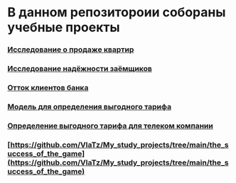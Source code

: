 # В данном репозитороии собораны учебные проекты

### [Исследование о продаже квартир](https://github.com/VlaTz/My_study_projects/tree/main/apartments_for_sale)

### [Исследование надёжности заёмщиков](https://github.com/VlaTz/My_study_projects/tree/main/borrower_research)

### [Отток клиентов банка](https://github.com/VlaTz/My_study_projects/tree/main/customer_outflow)

### [Модель для определения выгодного тарифа](https://github.com/VlaTz/My_study_projects/tree/main/recommendation_of_tariffs)

### [Определение выгодного тарифа для телеком компании](https://github.com/VlaTz/My_study_projects/tree/main/tariff_definition)

### [https://github.com/VlaTz/My_study_projects/tree/main/the_success_of_the_game](https://github.com/VlaTz/My_study_projects/tree/main/the_success_of_the_game)
